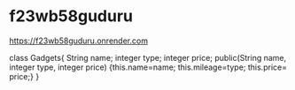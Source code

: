# f23wb58guduru
https://f23wb58guduru.onrender.com

class Gadgets{ String name; integer type; integer price; public(String name, integer type, integer price) {this.name=name; this.mileage=type; this.price= price;} }
